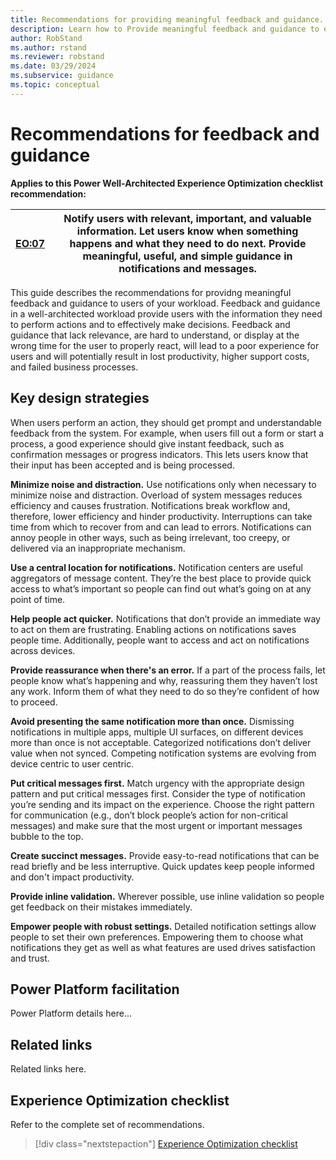 ```yaml
---
title: Recommendations for providing meaningful feedback and guidance. 
description: Learn how to Provide meaningful feedback and guidance to ensure consistent success with user experience optimization.
author: RobStand
ms.author: rstand
ms.reviewer: robstand
ms.date: 03/29/2024
ms.subservice: guidance
ms.topic: conceptual
---
```


# Recommendations for feedback and guidance

**Applies to this Power Well-Architected Experience Optimization checklist recommendation:**

|[EO:07](checklist.md)| Notify users with relevant, important, and valuable information. Let users know when something happens and what they need to do next. Provide meaningful, useful, and simple guidance in notifications and messages. |
|---|---|

This guide describes the recommendations for providng meaningful feedback and guidance to users of your workload. Feedback and guidance in a well-architected workload provide users with the information they need to perform actions and to effectively make decisions. Feedback and guidance that lack relevance, are hard to understand, or display at the wrong time for the user to properly react, will lead to a poor experience for users and will potentially result in lost productivity, higher support costs, and failed business processes.

## Key design strategies

When users perform an action, they should get prompt and understandable feedback from the system. For example, when users fill out a form or start a process, a good experience should give instant feedback, such as confirmation messages or progress indicators. This lets users know that their input has been accepted and is being processed.

**Minimize noise and distraction.** Use notifications only when necessary to minimize noise and distraction. Overload of system messages reduces efficiency and causes frustration. Notifications break workflow and, therefore, lower efficiency and hinder productivity. Interruptions can take time from which to recover from and can lead to errors. Notifications can annoy people in other ways, such as being irrelevant, too creepy, or delivered via an inappropriate mechanism.

**Use a central location for notifications.** Notification centers are useful aggregators of message content. They’re the best place to provide quick access to what’s important so people can find out what’s going on at any point of time.

**Help people act quicker.** Notifications that don’t provide an immediate way to act on them are frustrating. Enabling actions on notifications saves people time. Additionally, people want to access and act on notifications across devices.

**Provide reassurance when there's an error.** If a part of the process fails, let people know what’s happening and why, reassuring them they haven’t lost any work. Inform them of what they need to do so they’re confident of how to proceed.

**Avoid presenting the same notification more than once.** Dismissing notifications in multiple apps, multiple UI surfaces, on different devices more than once is not acceptable. Categorized notifications don’t deliver value when not synced. Competing notification systems are evolving from device centric to user centric.

**Put critical messages first.** Match urgency with the appropriate design pattern and put critical messages first. Consider the type of notification you’re sending and its impact on the experience. Choose the right pattern for communication (e.g., don’t block people’s action for non-critical messages) and make sure that the most urgent or important messages bubble to the top.

**Create succinct messages.** Provide easy-to-read notifications that can be read briefly and be less interruptive. Quick updates keep people informed and don't impact productivity.

**Provide inline validation.** Wherever possible, use inline validation so people get feedback on their mistakes immediately.

**Empower people with robust settings.** Detailed notification settings allow people to set their own preferences. Empowering them to choose what notifications they get as well as what features are used drives satisfaction and trust.

## Power Platform facilitation

Power Platform details here...

## Related links

Related links here.

## Experience Optimization checklist

Refer to the complete set of recommendations.

> [!div class="nextstepaction"]
> [Experience Optimization checklist](checklist.md)